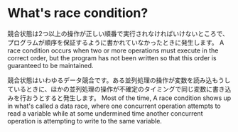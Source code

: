 # What's race condition?

競合状態は2つ以上の操作が正しい順番で実行されなければいけないところで、プログラムが順序を保証するように書かれていなかったときに発生します。
A race condition occurs when two or more operations must execute in the correct order, but the program has not been written so that this order is guaranteed to be maintained.

競合状態はいわゆるデータ競合です。ある並列処理の操作が変数を読み込もうしているときに、ほかの並列処理の操作が不確定のタイミングで同じ変数に書き込みを行おうとすると発生します。
Most of the time, A race condition shows up in what's called a data race, where one concurrent operation attempts to read a variable while at some undermined time another concurrent operation is attempting to write to the same variable.
